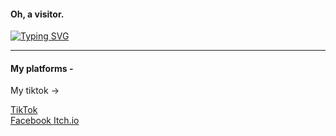 <h4>
  Oh, a visitor.
</h4>

<a href="https://git.io/typing-svg"><img src="https://readme-typing-svg.herokuapp.com?font=Fira+Code&pause=1000&color=9F00FF&background=E7E8FF00&width=435&lines=Hay+There%2C+I+am+Depresso...;I+write+code+for+sheer+pleasure." alt="Typing SVG" /></a>

<hr>
<h4>My platforms -</h4>

<div class="social-links">
    <p>My tiktok -> </p>
    <a href="https://www.tiktok.com/@depressolofi5" target="_blank">
        <i class="fab fa-tiktok"></i> TikTok
    </a>
   <br>
    <a href="https://facebook.com/your-facebook-link" target="_blank">
        <i class="fab fa-facebook"></i> Facebook
    </a>
    <a href="https://your-itch-link" target="_blank">
        <i class="fab fa-itch-io"></i> Itch.io
    </a>
</div>
